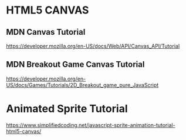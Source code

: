 # HTML5 CANVAS



## MDN Canvas Tutorial
https://developer.mozilla.org/en-US/docs/Web/API/Canvas_API/Tutorial

## MDN Breakout Game Canvas Tutorial
https://developer.mozilla.org/en-US/docs/Games/Tutorials/2D_Breakout_game_pure_JavaScript

# Animated Sprite Tutorial
https://www.simplifiedcoding.net/javascript-sprite-animation-tutorial-html5-canvas/
